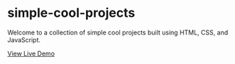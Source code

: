 # simple-cool-projects

Welcome to a collection of simple cool projects built using HTML, CSS, and JavaScript.

[View Live Demo](https://billalben.github.io/simple-cool-projects/)
